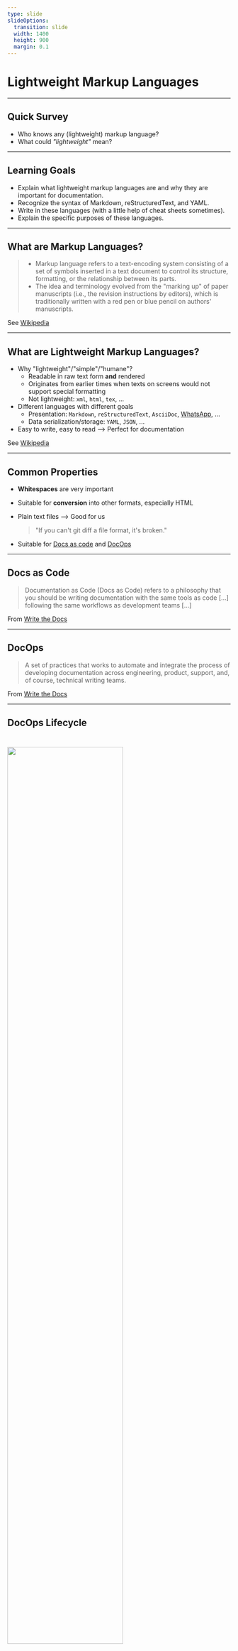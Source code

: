 ```yaml
---
type: slide
slideOptions:
  transition: slide
  width: 1400
  height: 900
  margin: 0.1
---
```


<style>
  .reveal strong {
    font-weight: bold;
    color: orange;
  }
  .reveal p {
    text-align: left;
  }
  .reveal section h1 {
    color: orange;
  }
  .reveal section h2 {
    color: orange;
  }
  .reveal code {
    font-family: 'Source Code Pro';
    color: orange;
  }
  .reveal section img {
    background:none;
    border:none;
    box-shadow:none;
  }
</style>

# Lightweight Markup Languages

---

## Quick Survey

- Who knows any (lightweight) markup language?
- What could *"lightweight"* mean?

---

## Learning Goals

- Explain what lightweight markup languages are and why they are important for documentation.
- Recognize the syntax of Markdown, reStructuredText, and YAML.
- Write in these languages (with a little help of cheat sheets sometimes).
- Explain the specific purposes of these languages.

---

## What are Markup Languages?

> - Markup language refers to a text-encoding system consisting of a set of symbols inserted in a text document to control its structure, formatting, or the relationship between its parts.
> - The idea and terminology evolved from the "marking up" of paper manuscripts (i.e., the revision instructions by editors), which is traditionally written with a red pen or blue pencil on authors' manuscripts.

See [Wikipedia](https://en.wikipedia.org/wiki/Markup_language)

---

## What are Lightweight Markup Languages?

- Why "lightweight"/"simple"/"humane"?
    - Readable in raw text form **and** rendered
    - Originates from earlier times when texts on screens would not support special formatting
    - Not lightweight: `xml`, `html`, `tex`, ...
- Different languages with different goals
    - Presentation: `Markdown`, `reStructuredText`, `AsciiDoc`, [WhatsApp](https://faq.whatsapp.com/general/chats/how-to-format-your-messages/?lang=en), ...
    - Data serialization/storage: `YAML`, `JSON`, ...
- Easy to write, easy to read --> Perfect for documentation

See [Wikipedia](https://en.wikipedia.org/wiki/Lightweight_markup_language)

---

## Common Properties

- **Whitespaces** are very important
- Suitable for **conversion** into other formats, especially HTML
- Plain text files --> Good for us

  > "If you can't git diff a file format, it's broken."

- Suitable for [Docs as code](https://www.writethedocs.org/guide/docs-as-code/) and [DocOps](https://www.writethedocs.org/guide/doc-ops/)

---

## Docs as Code

> Documentation as Code (Docs as Code) refers to a philosophy that you should be writing documentation with the same tools as code [...] following the same workflows as development teams [...]

From [Write the Docs](https://www.writethedocs.org/guide/docs-as-code/)

---

## DocOps

> A set of practices that works to automate and integrate the process of developing documentation across engineering, product, support, and, of course, technical writing teams.

From [Write the Docs](https://www.writethedocs.org/guide/doc-ops/)

---

## DocOps Lifecycle

<img src="https://www.writethedocs.org/_images/docops-lifecycle.png" width=72%; style="margin-left:auto; margin-right:auto; padding-top: 25px; padding-bottom: 25px;">

Image source: [Write the Docs](https://www.writethedocs.org/guide/doc-ops/)

---

## Markdown

<img src="https://github.com/dcurtis/markdown-mark/raw/master/png/1664x1024.png" width=25%; style="margin-left:auto; margin-right:auto; padding-top: 25px; padding-bottom: 25px; background: #eeeeee">

Image source: [markdown-mark on GitHub](https://github.com/dcurtis/markdown-mark)

> Markdown is a text-to-HTML conversion tool for web writers. Markdown allows you to write using an easy-to-read, easy-to-write plain text format, then convert it to structurally valid XHTML (or HTML).

From [Markdown website](https://daringfireball.net/projects/markdown/)

---

## Markdown Overview

- Created by John Gruber and Aaron Swartz in 2004
- Very popular (`README.md`, `CONTRIBUTING.md`...)
- Many tools with integrated rendering (GitHub, GitLab, Atom, Visual Studio Code...)
- Common indentation with 2 or 4 spaces
- File extension `md` or `markdown`
- Markdown example in `./examples/markdown-example.md`

---

## Markdown Flavors

- Many different flavors
    - [GitHub](https://github.github.com/gfm/)/[GitLab](https://docs.gitlab.com/ee/user/markdown.html#differences-between-gitlab-flavored-markdown-and-standard-markdown) flavored Markdown, [RMarkdown](https://rmarkdown.rstudio.com/), ...
- Effort of standardization: [CommonMark](https://commonmark.org/)

---

## Markdown Basics

- [CommonMark's "Learn Markdown in 60 seconds"](https://commonmark.org/help/)
- [CommonMark's Markdown tutorial](https://commonmark.org/help/tutorial/)
- [Mastering Markdown (GitHub Guide)](https://guides.github.com/features/mastering-markdown/)
- [Markdown cheat sheet with focus on GitHub's flavor](https://github.com/adam-p/markdown-here/wiki/Markdown-Cheatsheet)

---

## reStructuredText

> reStructuredText is an easy-to-read, what-you-see-is-what-you-get plaintext markup syntax and parser system. It is useful for in-line program documentation (such as Python docstrings), for quickly creating simple web pages, and for standalone documents.

From [reStructuredText - Markup Syntax and Parser Component of Docutils](https://docutils.sourceforge.io/rst.html)

---

## reStructuredText Overview

- Part of [Docutils](https://docutils.sourceforge.io/index.html) project
    - Very common in Python ecosystem
- Has a [specification](https://docutils.sourceforge.io/docs/ref/rst/restructuredtext.html), good base format for conversion
- Indentation depends on context (2, 3, 4 spaces)
- Special blocks introduced by `..` or `::`followed by a space
- Common abbreviations `rst`, `reST` or `ReST`
- File extension `rst`
- More tedious, but more powerful than markdown
- ReST example in `./examples/reStructuredText-example.rst`

---

## reStructuredText Basics

- [Sphinx' reStructuredText primer](https://www.sphinx-doc.org/en/master/usage/restructuredtext/basics.html)
- [A reStructuredText primer](https://docutils.sourceforge.io/docs/user/rst/quickstart.html)
- [Quick reStructuredText](https://docutils.sourceforge.io/docs/user/rst/quickref.html)

---

## YAML: YAML Ain't Markup Language™

<img src="https://github.com/yaml/yaml-spec/raw/main/spec/1.2/docbook/logo.png" width=30%; style="margin-left:auto; margin-right:auto; padding-top: 25px; padding-bottom: 25px; background: #eeeeee">

Image source: [https://github.com/yaml/yaml-spec/blob/main/spec/1.2/docbook/logo.png](https://github.com/yaml/yaml-spec/blob/main/spec/1.2/docbook/logo.png)

> YAML is a human-friendly data serialization language for all programming languages.

From [YAML website](https://yaml.org/)

---

## YAML Overview

- Popular for configurations
- Indentation with **two** spaces is important.
    - Tabs **not** allowed for indentation
- Can differentiate between datatypes
- Recommended file extension `yaml` (also `yml`)

---

## YAML Example

```yaml
keyA: value
keyB:
- list
- of
- values
keyC:
  keyD: some value
  keyE: some other value
```

---

## YAML Example from Slides

```yaml
---
type: slide
slideOptions:
  transition: slide
  width: 1400
  height: 900
  margin: 0.1
---
```

- `---` separates directives from content
